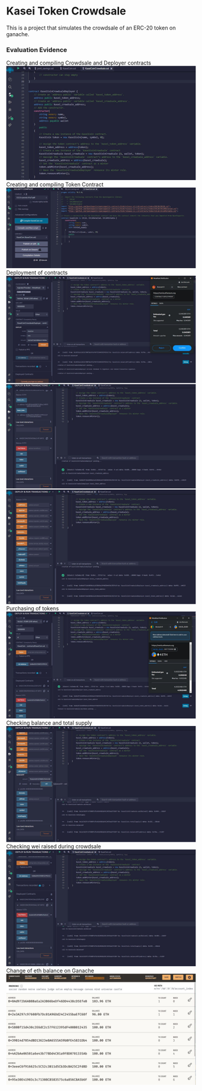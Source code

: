 # Kasei Token Crowdsale

This is a project that simulates the crowdsale of an ERC-20 token on ganache.



### Evaluation Evidence


Creating and compiling Crowdsale and Deployer contracts
![](https://github.com/blackrainz/ToMars/raw/main/Images/CompileCrowdsale.JPG)
Creating and compiling Token Contract
![](https://github.com/blackrainz/ToMars/raw/main/Images/CompileKaseiCoin.JPG)
Deployment of contracts
![](https://github.com/blackrainz/ToMars/raw/main/Images/1.JPG)
![](https://github.com/blackrainz/ToMars/raw/main/Images/2.JPG)
![](https://github.com/blackrainz/ToMars/raw/main/Images/3.JPG)
Purchasing of tokens
![](https://github.com/blackrainz/ToMars/raw/main/Images/4.JPG)
Checking balance and total supply
![](https://github.com/blackrainz/ToMars/raw/main/Images/5.JPG)
Checking wei raised during crowdsale
![](https://github.com/blackrainz/ToMars/raw/main/Images/6.JPG)
Change of eth balance on Ganache
![](https://github.com/blackrainz/ToMars/raw/main/Images/7.JPG)
